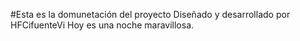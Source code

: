 #Esta es la domunetación del proyecto
Diseñado y desarrollado por HFCifuenteVi
Hoy es una noche maravillosa.
